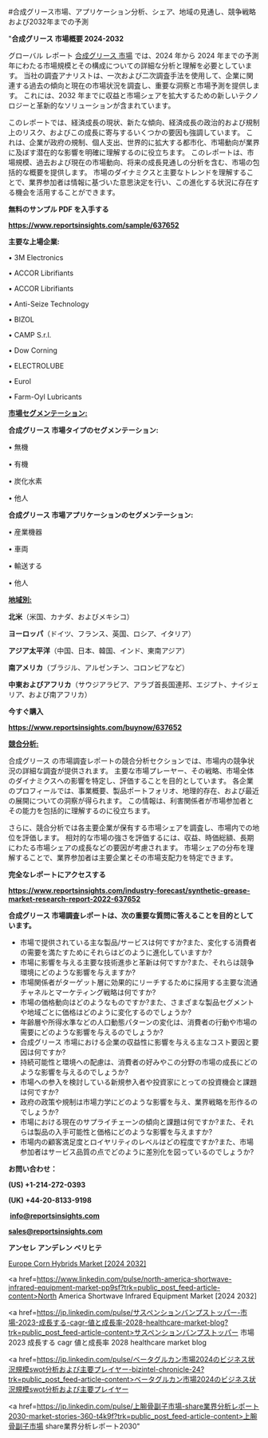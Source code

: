 #合成グリース市場、アプリケーション分析、シェア、地域の見通し、競争戦略および2032年までの予測

"<strong>合成グリース 市場概要 2024-2032</strong>

グローバル レポート <a href=https://www.reportsinsights.com/sample/637652>合成グリース 市場</a> では、2024 年から 2024 年までの予測年にわたる市場規模とその構成についての詳細な分析と理解を必要としています。 当社の調査アナリストは、一次および二次調査手法を使用して、企業に関連する過去の傾向と現在の市場状況を調査し、重要な洞察と市場予測を提供します。 これには、2032 年までに収益と市場シェアを拡大​​するための新しいテクノロジーと革新的なソリューションが含まれています。

このレポートでは、経済成長の現状、新たな傾向、経済成長の政治的および規制上のリスク、およびこの成長に寄与するいくつかの要因も強調しています。 これは、企業が政府の規制、個人支出、世界的に拡大する都市化、市場動向が業界に及ぼす潜在的な影響を明確に理解するのに役立ちます。 このレポートは、市場規模、過去および現在の市場動向、将来の成長見通しの分析を含む、市場の包括的な概要を提供します。 市場のダイナミクスと主要なトレンドを理解することで、業界参加者は情報に基づいた意思決定を行い、この進化する状況に存在する機会を活用することができます。

<strong><b>無料のサンプル PDF を入手する</b></strong>

<a href=https://www.reportsinsights.com/sample/637652><strong><u>https://www.reportsinsights.com/sample/637652</u></strong></a>

<strong>主要な上場企業:</strong>

• 3M Electronics

• ACCOR Librifiants

• ACCOR Librifiants

• Anti-Seize Technology

• BIZOL

• CAMP S.r.l.

• Dow Corning

• ELECTROLUBE

• Eurol

• Farm-Oyl Lubricants

<strong><u>市場セグメンテーション</u></strong><strong><u>:</u></strong>

<strong>合成グリース 市場タイプのセグメンテーション:</strong>

• 無機

• 有機

• 炭化水素

• 他人

<strong>合成グリース 市場アプリケーションのセグメンテーション:</strong>

• 産業機器

• 車両

• 輸送する

• 他人

<strong><u>地域別</u></strong><strong><u>:</u></strong>

<strong>北米</strong>（米国、カナダ、およびメキシコ）

<strong>ヨーロッパ</strong>（ドイツ、フランス、英国、ロシア、イタリア）

<strong>アジア太平洋</strong>（中国、日本、韓国、インド、東南アジア）

<strong>南アメリカ</strong>（ブラジル、アルゼンチン、コロンビアなど）

<strong>中東およびアフリカ</strong>（サウジアラビア、アラブ首長国連邦、エジプト、ナイジェリア、および南アフリカ）

<strong>今すぐ購入</strong>

<a href=https://www.reportsinsights.com/buynow/637652><strong><u>https://www.reportsinsights.com/buynow/637652</u></strong></a>

<strong><u>競合分析:</u></strong>

合成グリース の市場調査レポートの競合分析セクションでは、市場内の競争状況の詳細な調査が提供されます。 主要な市場プレーヤー、その戦略、市場全体のダイナミクスへの影響を特定し、評価することを目的としています。 各企業のプロフィールでは、事業概要、製品ポートフォリオ、地理的存在、および最近の展開についての洞察が得られます。 この情報は、利害関係者が市場参加者とその能力を包括的に理解するのに役立ちます。

さらに、競合分析では各主要企業が保有する市場シェアを調査し、市場内での地位を評価します。 相対的な市場の強さを評価するには、収益、時価総額、長期にわたる市場シェアの成長などの要因が考慮されます。 市場シェアの分布を理解することで、業界参加者は主要企業とその市場支配力を特定できます。

<strong>完全なレポートにアクセスする</strong>

<a href=https://www.reportsinsights.com/industry-forecast/synthetic-grease-market-research-report-2022-637652><strong><u><b>https://www.reportsinsights.com/industry-forecast/synthetic-grease-market-research-report-2022-637652</b></u></strong></a>

<strong><b>合成グリース 市場調査レポートは、次の重要な質問に答えることを目的としています。</b></strong>
<ul>
  <li>市場で提供されている主な製品/サービスは何ですか?また、変化する消費者の需要を満たすためにそれらはどのように進化していますか?</li>
  <li>市場に影響を与える主要な技術進歩と革新は何ですか?また、それらは競争環境にどのような影響を与えますか?</li>
  <li>市場関係者がターゲット層に効果的にリーチするために採用する主要な流通チャネルとマーケティング戦略は何ですか?</li>
  <li>市場の価格動向はどのようなものですか?また、さまざまな製品セグメントや地域ごとに価格はどのように変化するのでしょうか?</li>
  <li>年齢層や所得水準などの人口動態パターンの変化は、消費者の行動や市場の需要にどのような影響を与えるのでしょうか?</li>
  <li>合成グリース 市場における企業の収益性に影響を与える主なコスト要因と要因は何ですか?</li>
  <li>持続可能性と環境への配慮は、消費者の好みやこの分野の市場の成長にどのような影響を与えるのでしょうか?</li>
  <li>市場への参入を検討している新規参入者や投資家にとっての投資機会と課題は何ですか?</li>
  <li>政府の政策や規制は市場力学にどのような影響を与え、業界戦略を形作るのでしょうか?</li>
  <li>市場における現在のサプライチェーンの傾向と課題は何ですか?また、それらは製品の入手可能性と価格にどのような影響を与えますか?</li>
  <li>市場内の顧客満足度とロイヤリティのレベルはどの程度ですか?また、市場参加者はサービス品質の点でどのように差別化を図っているのでしょうか?</li>
</ul>
<strong>お問い合わせ：</strong>

<strong>(US) +1-214-272-0393</strong>

<strong>(UK) +44-20-8133-9198</strong>

<strong> </strong><a href=info@reportsinsights.com><strong><u>info@reportsinsights.com</u></strong></a>

<a href=sales@reportsinsights.com><strong><u>sales@reportsinsights.com</u></strong></a>

<strong>アンセレ アンデレン ベリヒテ</strong>

<a href=https://www.linkedin.com/pulse/europe-corn-hybrids-market-cagr-key-insights-covered-nn9jc/>Europe Corn Hybrids Market [2024 2032]</a>

<a href=https://www.linkedin.com/pulse/north-america-shortwave-infrared-equipment-market-pp9sf?trk=public_post_feed-article-content>North America Shortwave Infrared Equipment Market [2024 2032]</a>

<a href=https://jp.linkedin.com/pulse/サスペンションバンプストッパー-市場-2023-成長する-cagr-値と成長率-2028-healthcare-market-blog?trk=public_post_feed-article-content>サスペンションバンプストッパー 市場 2023 成長する cagr 値と成長率 2028 healthcare market blog</a>

<a href=https://jp.linkedin.com/pulse/ベータグルカン市場2024のビジネス状況規模swot分析および主要プレイヤー-bizintel-chronicle-24?trk=public_post_feed-article-content>ベータグルカン市場2024のビジネス状況規模swot分析および主要プレイヤー</a>

<a href=https://jp.linkedin.com/pulse/上腕骨副子市場-share業界分析レポート2030-market-stories-360-t4k9f?trk=public_post_feed-article-content>上腕骨副子市場 share業界分析レポート2030</a>"
